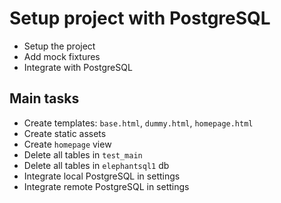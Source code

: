 # Setup project with PostgreSQL

- Setup the project
- Add mock fixtures
- Integrate with PostgreSQL

## Main tasks

- Create templates: `base.html`, `dummy.html`, `homepage.html`
- Create static assets
- Create `homepage` view
- Delete all tables in `test_main`
- Delete all tables in `elephantsql1` db
- Integrate local PostgreSQL in settings
- Integrate remote PostgreSQL in settings

